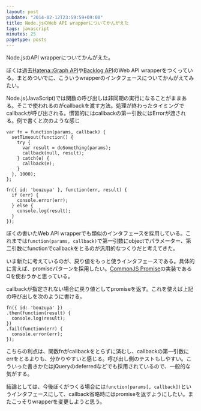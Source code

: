 ```yaml
---
layout: post
pubdate: "2014-02-12T23:59:59+09:00"
title: Node.jsのWeb API wrapperについてかんがえた
tags: javascript
minutes: 25
pagetype: posts
---
```

Node.jsのAPI wrapperについてかんがえた。

ぼくは過去[Hatena::Graph API][bouzuya/node-hatena-graph-api]や[Backlog API][bouzuya/node-backlog-api]のWeb API wrapperをつくっている。まとめついでに、こういうwrapperのインタフェースについてかんがえてみたい。

Node.js(JavaScript)では関数の呼び出しは非同期の実行になることがままある。そこで使われるのがcallbackを渡す方法。処理が終わったタイミングでcallbackが呼び出される。慣習的にはcallbackの第一引数にはErrorが渡される。例で書くと次のような感じ

    var fn = function(params, callback) {
      setTimeout(function() {
        try {
          var result = doSomething(params);
          callback(null, result);
        } catch(e) {
          callback(e);
        }
      }, 1000);
    };
    
    fn({ id: 'bouzuya' }, function(err, result) {
      if (err) {
        console.error(err);
      } else {
        console.log(result);
      }
    });

ぼくの書いたWeb API wrapperでも類似のインタフェースを採用している。これまでは`function(params, callback)`で第一引数にobjectでパラメーター、第二引数にfunctionでcallbackをとるのが汎用的なつくりだと考えてきた。

いま新たに考えているのが、戻り値をもっと使うインタフェースである。具体的に言えば、promiseパターンを採用したい。[CommonJS Promise][commonjs-promise]の実装であるQを使おうかと思っている。

callbackが指定されない場合に戻り値としてpromiseを返す。これを使えば上記の呼び出しを次のように書ける。

    fn({ id: 'bouzuya' })
    .then(function(result) {
      console.log(result);
    })
    .fail(function(err) {
      console.error(err);
    });

こちらの利点は、関数fnがcallbackをとらずに済むし、callbackの第一引数にerrをとるよりも、分かりやすいと感じる。呼び出し側のテストもしやすい。こういった書きかたはjQueryのdeferredなどでも採用されているので、一般的な気がする。

結論としては、今後ぼくがつくる場合には`function(params[, callback])`というインタフェースにして、callback省略時にはpromiseを返すようにしたい。またこっそりwrapperを変更しようと思う。

[commonjs-promise]: http://wiki.commonjs.org/wiki/Promises/
[bouzuya/node-backlog-api]: https://github.com/bouzuya/node-backlog-api
[bouzuya/node-hatena-graph-api]: https://github.com/bouzuya/node-hatena-graph-api

